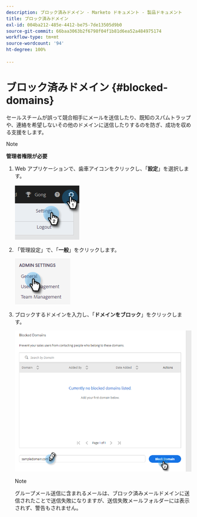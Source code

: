 ```yaml
---
description: ブロック済みドメイン - Marketo ドキュメント - 製品ドキュメント
title: ブロック済みドメイン
exl-id: 004ba212-485e-4412-be75-7de13505d9b0
source-git-commit: 66baa3063b2f6798f04f1b81d6ea52a484975174
workflow-type: tm+mt
source-wordcount: '94'
ht-degree: 100%

---
```


# ブロック済みドメイン {#blocked-domains}

セールスチームが誤って競合相手にメールを送信したり、既知のスパムトラップや、連絡を希望しないその他のドメインに送信したりするのを防ぎ、成功を収める支援をします。

>[!NOTE]
>
>**管理者権限が必要**

1. Web アプリケーションで、歯車アイコンをクリックし、「**設定**」を選択します。

   ![](assets/blocked-domains-1.png)

1. 「管理設定」で、「**一般**」をクリックします。

   ![](assets/blocked-domains-2.png)

1. ブロックするドメインを入力し、「**ドメインをブロック**」をクリックします。

   ![](assets/blocked-domains-3.png)

   >[!NOTE]
   >
   >グループメール送信に含まれるメールは、ブロック済みメールドメインに送信されたことで送信失敗になりますが、送信失敗メールフォルダーには表示されず、警告もされません。
